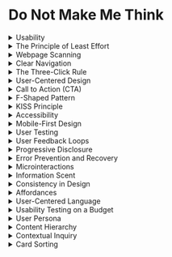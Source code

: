 # Do Not Make Me Think
<details>

<summary>Usability</summary>

- The ease with which users can interact with a website or product to achieve their goals.

- Usability is essential for a positive user experience and user satisfaction.

- Involves factors like simplicity, clarity, and efficiency.

</details>

<details>

<summary>The Principle of Least Effort</summary>

- Users will choose the most straightforward path to accomplish their tasks.

- This principle underscores the importance of reducing cognitive load and making interactions intuitive.

- Designing with the principle of least effort in mind enhances user satisfaction.

</details>

<details>

<summary>Webpage Scanning</summary>

- The common behavior of users to quickly scan a webpage for relevant information.

- Users often don't read web content thoroughly, but instead look for key elements and headings.

- Designing for scanning helps users find what they need efficiently.

</details>

<details>

<summary>Clear Navigation</summary>

- Intuitive and well-organized menus and links that guide users through a website.

- Clear navigation is essential for users to find information and accomplish tasks.

- Ambiguous navigation can frustrate users and lead to high bounce rates.

</details>

<details>

<summary>The Three-Click Rule</summary>

- The idea that users should be able to find information within three clicks of the homepage.

- This rule emphasizes the importance of a shallow website structure and intuitive navigation.

- Saves users time and effort.

</details>

<details>

<summary>User-Centered Design</summary>

- Designing with the needs and preferences of the end-users as the primary focus.

- User-centered design results in products that are more intuitive and user-friendly.

- Involves user research and testing.

</details>

<details>

<summary>Call to Action (CTA)</summary>

- Prominent elements on a webpage that prompt users to take a specific action.

- CTAs can be buttons or links that encourage users to make a purchase, sign up, or learn more.

- Well-designed CTAs are crucial for conversion.

</details>

<details>

<summary>F-Shaped Pattern</summary>

- A common eye-tracking pattern in which users scan content in an F-shaped manner, focusing on the top and left side of the page.

- Understanding the F-shaped pattern helps in placing key content where users are most likely to look.

- Important for optimizing content layout.

</details>

<details>

<summary>KISS Principle</summary>

- "Keep It Simpl

- Stupid." A design principle that promotes simplicity and avoiding unnecessary complexity."

- Simplicity in design enhances usability and reduces cognitive effort for users.

</details>

<details>

<summary>Accessibility</summary>

- Ensuring that websites and digital products are usable by people with disabilities.

- Accessible design benefits a broader range of users and is often legally required.

- Involves considerations for those with visual, auditory, or motor impairments.

</details>

<details>

<summary>Mobile-First Design</summary>

- A design approach that prioritizes designing for mobile devices before desktop or other platforms.

- Mobile-first design recognizes the importance of mobile traffic and the need for responsive, mobile-friendly layouts.

- Improves user experience on smartphones and tablets.

</details>

<details>

<summary>User Testing</summary>

- Gathering feedback by observing real users as they interact with a website or product.

- User testing helps identify usability issues, areas for improvement, and user preferences.

- Integral to the iterative design process.

</details>

<details>

<summary>User Feedback Loops</summary>

- Continuous mechanisms for collecting user feedback and making improvements based on it.

- Feedback loops help maintain and enhance usability over time.

- Involves methods like surveys, customer support, and user reviews.

</details>

<details>

<summary>Progressive Disclosure</summary>

- Revealing information or options gradually, as users need them.

- Prevents overwhelming users with too much information at once and reduces cognitive load.

- Improves user understanding and experience.

</details>

<details>

<summary>Error Prevention and Recovery</summary>

- Designing interfaces with error prevention measures and providing clear error messages and recovery options.

- Helps users avoid mistakes and guides them back on track when errors occur.

- Critical for user frustration reduction.

</details>

<details>

<summary>Microinteractions</summary>

- Small, subtle design elements that provide feedback and enhance user experience.

- Microinteractions include animations, hover effects, and status notifications.

- Enhance user engagement and make interactions more enjoyable.

</details>

<details>

<summary>Information Scent</summary>

- Cues and hints that indicate to users the relevance and content of a link or option.

- Users rely on information scent to decide which links or buttons to click on.

- Clear information scent aids navigation.

</details>

<details>

<summary>Consistency in Design</summary>

- Uniformity in layout, colors, typography, and interactions across a website or product.

- Consistency establishes a familiar user experience and reduces confusion.

- Involves adhering to design guidelines and standards.

</details>

<details>

<summary>Affordances</summary>

- Design elements that suggest how they should be used or interacted with.

- Affordances help users quickly understand how to use a product or navigate a website.

- Enhance usability and reduce the learning curve.

</details>

<details>

<summary>User-Centered Language</summary>

- Using language and terminology that is familiar and meaningful to the target audience.

- User-centered language makes content more relatable and understandable.

- Minimizes cognitive effort in understanding the message.

</details>

<details>

<summary>Usability Testing on a Budget</summary>

- Conducting usability tests with limited resources and time.

- Usability testing on a budget can involve techniques like guerrilla testing or remote testing.

- Allows for valuable user feedback without significant expenses.

</details>

<details>

<summary>User Persona</summary>

- A fictional representation of a user segment, embodying their goals, needs, and characteristics.

- User personas help design teams make user-centered decisions and prioritize features.

- Useful for creating a shared understanding of the target audience.

</details>

<details>

<summary>Content Hierarchy</summary>

- Organizing content on a webpage or document based on its importance and relevance.

- A clear content hierarchy guides users to the most critical information first.

- Crucial for user engagement and information retrieval.

</details>

<details>

<summary>Contextual Inquiry</summary>

- A user research method involving direct observation of users in their real-life context.

- Contextual inquiry provides insights into user behaviors and needs in their natural environment.

- Helps design solutions that fit the user's context.

</details>

<details>

<summary>Card Sorting</summary>

- A method for organizing content or features into logical categories based on user input.

- Card sorting helps designers create intuitive information architecture.

- Enables users to find content more easily.

</details>

